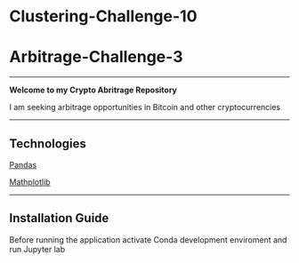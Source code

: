 # Clustering-Challenge-10

# Arbitrage-Challenge-3
---
**Welcome to my Crypto Abritrage Repository**

I am seeking arbitrage opportunities in Bitcoin and other cryptocurrencies

---

## Technologies 

[Pandas](https://www.w3schools.com/python/pandas/pandas_intro.asp)

[Mathplotlib](https://www.w3schools.com/python/matplotlib_intro.asp)

---

## Installation Guide
Before running the application activate Conda development enviroment and run Jupyter lab